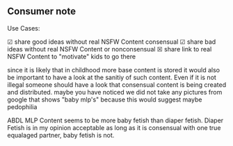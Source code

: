 ## Consumer note

Use Cases:

☑ share good ideas without real NSFW Content consensual
☑ share bad ideas without real NSFW Content or nonconsensual
☒ share link to real NSFW Content to "motivate" kids to go there

since it is likely that in childhood more base content is stored it would also be important to have a look at the sanitiy of such content. Even if it is not illegal someone should have a look that consensual content is being created and distributed. maybe you have noticed we did not take any pictures from google that shows "baby mlp's" because this would suggest maybe pedophilia

ABDL MLP Content seems to be more baby fetish than diaper fetish. Diaper Fetish is in my opinion acceptable as long as it is consensual with one true equalaged partner, baby fetish is not.
 
